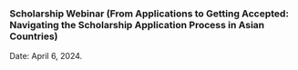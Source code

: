 ### Scholarship Webinar (From Applications to Getting Accepted: Navigating the Scholarship Application Process in Asian Countries)

Date: April 6, 2024. 
